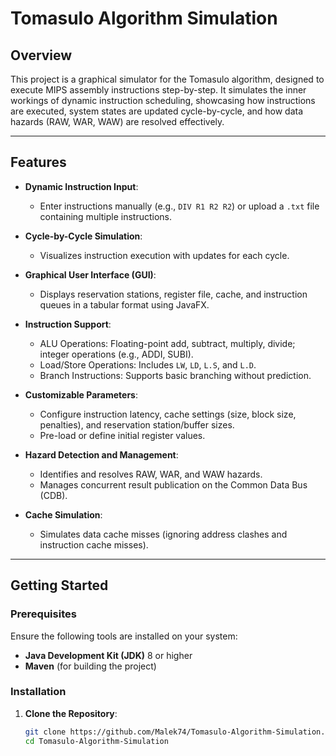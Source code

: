 # Tomasulo Algorithm Simulation

## Overview

This project is a graphical simulator for the Tomasulo algorithm, designed to execute MIPS assembly instructions step-by-step. It simulates the inner workings of dynamic instruction scheduling, showcasing how instructions are executed, system states are updated cycle-by-cycle, and how data hazards (RAW, WAR, WAW) are resolved effectively.

---

## Features

- **Dynamic Instruction Input**:
  - Enter instructions manually (e.g., `DIV R1 R2 R2`) or upload a `.txt` file containing multiple instructions.
  
- **Cycle-by-Cycle Simulation**:
  - Visualizes instruction execution with updates for each cycle.

- **Graphical User Interface (GUI)**:
  - Displays reservation stations, register file, cache, and instruction queues in a tabular format using JavaFX.

- **Instruction Support**:
  - ALU Operations: Floating-point add, subtract, multiply, divide; integer operations (e.g., ADDI, SUBI).
  - Load/Store Operations: Includes `LW`, `LD`, `L.S`, and `L.D`.
  - Branch Instructions: Supports basic branching without prediction.

- **Customizable Parameters**:
  - Configure instruction latency, cache settings (size, block size, penalties), and reservation station/buffer sizes.
  - Pre-load or define initial register values.

- **Hazard Detection and Management**:
  - Identifies and resolves RAW, WAR, and WAW hazards.
  - Manages concurrent result publication on the Common Data Bus (CDB).

- **Cache Simulation**:
  - Simulates data cache misses (ignoring address clashes and instruction cache misses).

---

## Getting Started

### Prerequisites

Ensure the following tools are installed on your system:
- **Java Development Kit (JDK)** 8 or higher
- **Maven** (for building the project)

### Installation

1. **Clone the Repository**:

   ```bash
   git clone https://github.com/Malek74/Tomasulo-Algorithm-Simulation.git
   cd Tomasulo-Algorithm-Simulation
